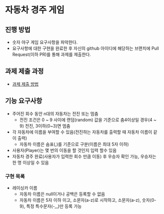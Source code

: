 # 자동차 경주 게임
## 진행 방법
* 숫자 야구 게임 요구사항을 파악한다.
* 요구사항에 대한 구현을 완료한 후 자신의 github 아이디에 해당하는 브랜치에 Pull Request(이하 PR)를 통해 과제를 제출한다.

## 과제 제출 과정
* [과제 제출 방법](https://github.com/next-step/nextstep-docs/tree/master/precourse)

## 기능 요구사항
* 주어진 회수 동안 n대의 자동차는 전진 또는 멈춤
  * 전진 조건은 0 ~ 9 사이에 랜덤(random) 값을 기준으로 춤4이상일 경우(4 ~ 9) 전진, 3이하(0~3)면 멈춤 
* 각 자동차에 이름을 부여할 수 있음(전진하는 자동차를 출력할 때 자동차 이름이 같이 출력)
  * 자동차 이름은 숨표(,)를 기준으로 구분(이름은 최대 5자 이하)
* 사용자(Player)는 몇 번의 이동을 할 것인지 입력 할수 있음
* 자동차 경주 완료(사용자가 입력한 회수 만큼 이동) 후 우승자 확인 가능, 우승자는 한 명 이상일 수 있음

### 구현 목록
* 레이싱카 이름
  * 자동차 이름은 null이거나 공백은 등록할 수 없음
  * 자동차 이름은 5자 이하 이고, 소문자(a-z)로 시작하고, 소문자(a-z), 숫자(0-9), 특정 특수문자(-,_)만 등록 가능